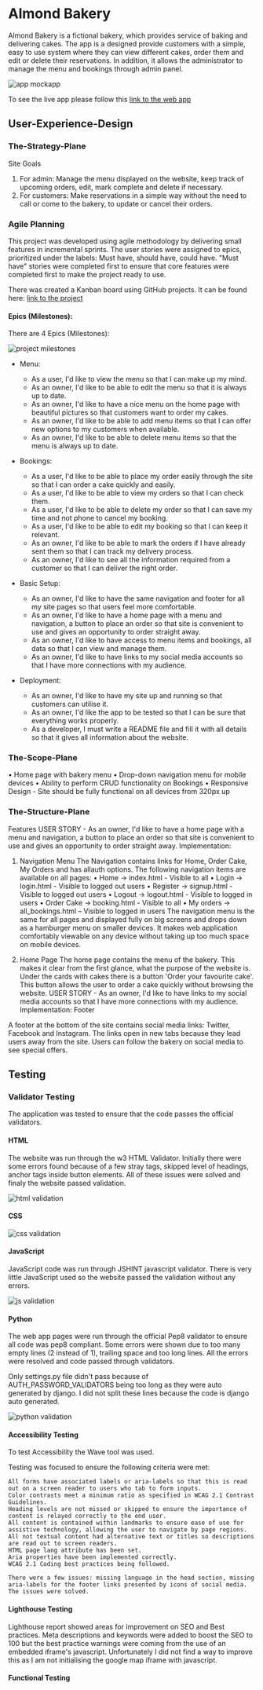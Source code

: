 # Almond Bakery
Almond Bakery is a fictional bakery, which provides service of baking and delivering cakes. The app is a designed provide customers with a simple, easy to use system where they can view different cakes, order them and edit or delete their reservations. In addition, it allows the administrator to manage the menu and bookings through admin panel. 


<img src="media/mockup.png" alt="app mockapp">

To see the live app please follow this <a href="https://almond-bakery-f92f9dfc55d0.herokuapp.com/" target="_blank"> link to the web app</a>

## User-Experience-Design

### The-Strategy-Plane

Site Goals
1)	For admin: Manage the menu displayed on the website, keep track of upcoming orders, edit, mark complete and delete if necessary.
2)	For customers: Make reservations in a simple way without the need to call or come to the bakery, to update or cancel their orders.

### Agile Planning
This project was developed using agile methodology by delivering small features in incremental sprints.
The user stories were assigned to epics, prioritized under the labels: Must have, should have, could have. 
"Must have" stories were completed first to ensure that core features were completed first to make the project ready to use. 

There was created a Kanban board using GitHub projects. 
It can be found here: <a href="https://github.com/users/Natalitta/projects/7" target="_blank">link to the project</a>

#### Epics (Milestones):
There are 4 Epics (Milestones):

<img src="media/milestones.png" alt="project milestones">

* Menu:
    * As a user, I'd like to view the menu so that I can make up my mind.
    * As an owner, I'd like to be able to edit the menu so that it is always up to date.
    * As an owner, I'd like to have a nice menu on the home page with beautiful pictures so that customers want to order my cakes.
    * As an owner, I'd like to be able to add menu items so that I can offer new options to my customers when available.
    * As an owner, I'd like to be able to delete menu items so that the menu is always up to date.

* Bookings:
    * As a user, I'd like to be able to place my order easily through the site so that I can order a cake quickly and easily.
    * As a user, I'd like to be able to view my orders so that I can check them.
    * As a user, I'd like to be able to delete my order so that I can save my time and not phone to cancel my booking.
    * As a user, I'd like to be able to edit my booking so that I can keep it relevant.
    * As an owner, I'd like to be able to mark the orders if I have already sent them so that I can track my delivery process.    
    * As an owner, I'd like to see all the information required from a customer so that I can deliver the right order.

* Basic Setup:
    * As an owner, I'd like to have the same navigation and footer for all my site pages so that users feel more comfortable.
    * As an owner, I'd like to have a home page with a menu and navigation, a button to place an order so that site is convenient to use and gives an opportunity to order straight away.
    * As an owner, I'd like to have access to menu items and bookings, all data so that I can view and manage them.
    * As an owner, I'd like to have links to my social media accounts so that I have more connections with my audience.

* Deployment:
    * As an owner, I'd like to have my site up and running so that customers can utilise it.
    * As an owner, I'd like the app to be tested so that I can be sure that everything works properly.
    * As a developer, I must write a README file and fill it with all details so that it gives all information about the website.

### The-Scope-Plane

•	Home page with bakery menu 
•	Drop-down navigation menu for mobile devices
•	Ability to perform CRUD functionality on Bookings 
•	Responsive Design - Site should be fully functional on all devices from 320px up

### The-Structure-Plane
Features
USER STORY - As an owner, I'd like to have a home page with a menu and navigation, a button to place an order so that site is convenient to use and gives an opportunity to order straight away.
Implementation:
1)	Navigation Menu
The Navigation contains links for Home, Order Cake, My Orders and has allauth options.
The following navigation items are available on all pages:
•	Home -> index.html - Visible to all
•	Login -> login.html - Visible to logged out users
•	Register -> signup.html - Visible to logged out users
•	Logout -> logout.html - Visible to logged in users 
•	Order Cake -> booking.html - Visible to all 
•	My orders -> all_bookings.html – Visible to logged in users
The navigation menu is the same for all pages and displayed fully on big screens and drops down as a hamburger menu on smaller devices. It makes web application comfortably viewable on any device without taking up too much space on mobile devices.

2)	Home Page
The home page contains the menu of the bakery. This makes it clear from the first glance, what the purpose of the website is.
Under the cards with cakes there is a button 'Order your favourite cake'. This button allows the user to order a cake quickly without browsing the website.
USER STORY - As an owner, I'd like to have links to my social media accounts so that I have more connections with my audience.
Implementation:
Footer

A footer at the bottom of the site contains social media links: Twitter, Facebook and Instagram. The links open in new tabs because they lead users away from the site. Users can follow the bakery on social media to see special offers. 


## Testing
### Validator Testing
The application was tested to ensure that the code passes the official validators.

#### HTML
The website was run through the w3 HTML Validator. Initially there were some errors found because of  a few stray tags, skipped level of headings, anchor tags inside button elements. All of these issues were solved and finaly the website passed validation.

<img src="media/html.png" alt="html validation">

#### CSS
<img src="media/css.png" alt="css validation">

#### JavaScript
JavaScript code was run through JSHINT javascript validator. There is very little JavaScript used so the website passed the validation without any errors.

<img src="media/js.png" alt="js validation">

#### Python
The web app pages were run through the official Pep8 validator to ensure all code was pep8 compliant. Some errors were shown due to too many empty lines (2 instead of 1), trailing space and too long lines. All the errors were resolved and code passed through validators. 

Only settings.py file didn't pass because of AUTH_PASSWORD_VALIDATORS being too long as they were auto generated by django. I did not  split these lines because the code is django auto generated.

<img src="media/python.png" alt="python validation">

#### Accessibility Testing

To test Accessibility the Wave tool was used.

Testing was focused to ensure the following criteria were met:

    All forms have associated labels or aria-labels so that this is read out on a screen reader to users who tab to form inputs.
    Color contrasts meet a minimum ratio as specified in WCAG 2.1 Contrast Guidelines.
    Heading levels are not missed or skipped to ensure the importance of content is relayed correctly to the end user.
    All content is contained within landmarks to ensure ease of use for assistive technology, allowing the user to navigate by page regions.
    All not textual content had alternative text or titles so descriptions are read out to screen readers.
    HTML page lang attribute has been set.
    Aria properties have been implemented correctly.
    WCAG 2.1 Coding best practices being followed.

    There were a few issues: missing language in the head section, missing aria-labels for the footer links presented by icons of social media. The issues were solved.

#### Lighthouse Testing

Lighthouse report showed areas for improvement on SEO and Best practices. Meta descriptions and keywords were added to boost the SEO to 100 but the best practice warnings were coming from the use of an embedded iframe's javascript. Unfortunately I did not find a way to improve this as I am not initialising the google map iframe with javascript.

#### Functional Testing